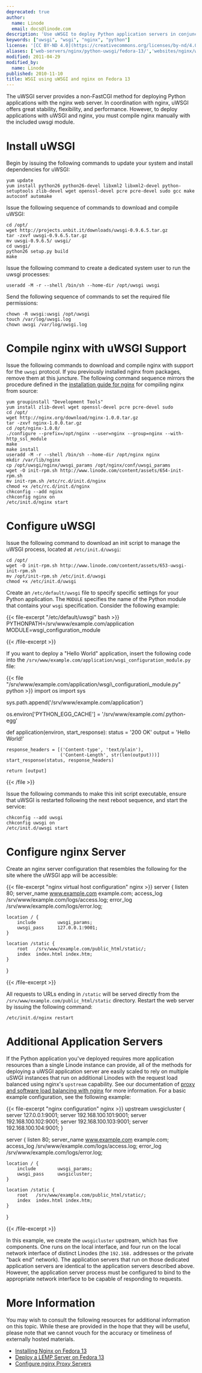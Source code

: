 ```yaml
---
deprecated: true
author:
  name: Linode
  email: docs@linode.com
description: 'Use uWSGI to deploy Python application servers in conjunction with nginx.'
keywords: ["uwsgi", "wsgi", "nginx", "python"]
license: '[CC BY-ND 4.0](https://creativecommons.org/licenses/by-nd/4.0)'
aliases: ['web-servers/nginx/python-uwsgi/fedora-13/','websites/nginx/wsgi-using-uwsgi-and-nginx-on-fedora-13/']
modified: 2011-04-29
modified_by:
  name: Linode
published: 2010-11-10
title: WSGI using uWSGI and nginx on Fedora 13
---
```




The uWSGI server provides a non-FastCGI method for deploying Python applications with the nginx web server. In coordination with nginx, uWSGI offers great stability, flexibility, and performance. However, to deploy applications with uWSGI and nginx, you must compile nginx manually with the included uwsgi module.

# Install uWSGI

Begin by issuing the following commands to update your system and install dependencies for uWSGI:

    yum update
    yum install python26 python26-devel libxml2 libxml2-devel python-setuptools zlib-devel wget openssl-devel pcre pcre-devel sudo gcc make autoconf automake

Issue the following sequence of commands to download and compile uWSGI:

    cd /opt/
    wget http://projects.unbit.it/downloads/uwsgi-0.9.6.5.tar.gz
    tar -zxvf uwsgi-0.9.6.5.tar.gz
    mv uwsgi-0.9.6.5/ uwsgi/
    cd uwsgi/
    python26 setup.py build
    make

Issue the following command to create a dedicated system user to run the uwsgi processes:

    useradd -M -r --shell /bin/sh --home-dir /opt/uwsgi uwsgi

Send the following sequence of commands to set the required file permissions:

    chown -R uwsgi:uwsgi /opt/uwsgi
    touch /var/log/uwsgi.log
    chown uwsgi /var/log/uwsgi.log

# Compile nginx with uWSGI Support

Issue the following commands to download and compile nginx with support for the `uwsgi` protocol. If you previously installed nginx from packages, remove them at this juncture. The following command sequence mirrors the procedure defined in the [installation guide for nginx](/content/web-servers/nginx/installation/fedora-13) for compiling nginx from source:

    yum groupinstall "Development Tools"
    yum install zlib-devel wget openssl-devel pcre pcre-devel sudo
    cd /opt/
    wget http://nginx.org/download/nginx-1.0.0.tar.gz
    tar -zxvf nginx-1.0.0.tar.gz
    cd /opt/nginx-1.0.0/
    ./configure --prefix=/opt/nginx --user=nginx --group=nginx --with-http_ssl_module
    make
    make install
    useradd -M -r --shell /bin/sh --home-dir /opt/nginx nginx
    mkdir /var/lib/nginx
    cp /opt/uwsgi/nginx/uwsgi_params /opt/nginx/conf/uwsgi_params
    wget -O init-rpm.sh http://www.linode.com/content/assets/654-init-rpm.sh
    mv init-rpm.sh /etc/rc.d/init.d/nginx
    chmod +x /etc/rc.d/init.d/nginx
    chkconfig --add nginx
    chkconfig nginx on
    /etc/init.d/nginx start

# Configure uWSGI

Issue the following command to download an init script to manage the uWSGI process, located at `/etc/init.d/uwsgi`:

    cd /opt/
    wget -O init-rpm.sh http://www.linode.com/content/assets/653-uwsgi-init-rpm.sh
    mv /opt/init-rpm.sh /etc/init.d/uwsgi
    chmod +x /etc/init.d/uwsgi

Create an `/etc/default/uwsgi` file to specify specific settings for your Python application. The `MODULE` specifies the name of the Python module that contains your `wsgi` specification. Consider the following example:

{{< file-excerpt "/etc/default/uwsgi" bash >}}
PYTHONPATH=/srv/www/example.com/application
MODULE=wsgi_configuration_module

{{< /file-excerpt >}}


If you want to deploy a "Hello World" application, insert the following code into the `/srv/www/example.com/application/wsgi_configuration_module.py` file:

{{< file "/srv/www/example.com/application/wsgi\\_configuration\\_module.py" python >}}
import os
import sys

sys.path.append('/srv/www/example.com/application')

os.environ['PYTHON_EGG_CACHE'] = '/srv/www/example.com/.python-egg'

def application(environ, start_response):
    status = '200 OK'
    output = 'Hello World!'

    response_headers = [('Content-type', 'text/plain'),
                        ('Content-Length', str(len(output)))]
    start_response(status, response_headers)

    return [output]

{{< /file >}}


Issue the following commands to make this init script executable, ensure that uWSGI is restarted following the next reboot sequence, and start the service:

    chkconfig --add uwsgi
    chkconfig uwsgi on
    /etc/init.d/uwsgi start

# Configure nginx Server

Create an nginx server configuration that resembles the following for the site where the uWSGI app will be accessible:

{{< file-excerpt "nginx virtual host configuration" nginx >}}
server {
    listen   80;
    server_name www.example.com example.com;
    access_log /srv/www/example.com/logs/access.log;
    error_log /srv/www/example.com/logs/error.log;

    location / {
        include        uwsgi_params;
        uwsgi_pass     127.0.0.1:9001;
    }

    location /static {
        root   /srv/www/example.com/public_html/static/;
        index  index.html index.htm;
    }
}

{{< /file-excerpt >}}


All requests to URLs ending in `/static` will be served directly from the `/srv/www/example.com/public_html/static` directory. Restart the web server by issuing the following command:

    /etc/init.d/nginx restart

# Additional Application Servers

If the Python application you've deployed requires more application resources than a single Linode instance can provide, all of the methods for deploying a uWSGI application server are easily scaled to rely on multiple uSWGI instances that run on additional Linodes with the request load balanced using nginx's `upstream` capability. See our documentation of [proxy and software load balancing with nginx](/content/uptime/loadbalancing/how-to-use-nginx-as-a-front-end-proxy-server-and-software-load-balancer) for more information. For a basic example configuration, see the following example:

{{< file-excerpt "nginx configuration" nginx >}}
upstream uwsgicluster {
     server 127.0.0.1:9001;
     server 192.168.100.101:9001;
     server 192.168.100.102:9001;
     server 192.168.100.103:9001;
     server 192.168.100.104:9001;
}

server {
    listen   80;
    server_name www.example.com example.com;
    access_log /srv/www/example.com/logs/access.log;
    error_log /srv/www/example.com/logs/error.log;

    location / {
        include        uwsgi_params;
        uwsgi_pass     uwsgicluster;
    }

    location /static {
        root   /srv/www/example.com/public_html/static/;
        index  index.html index.htm;
    }
}

{{< /file-excerpt >}}


In this example, we create the `uwsgicluster` upstream, which has five components. One runs on the local interface, and four run on the local network interface of distinct Linodes (the `192.168.` addresses or the private "back end" network). The application servers that run on those dedicated application servers are identical to the application servers described above. However, the application server process must be configured to bind to the appropriate network interface to be capable of responding to requests.

# More Information

You may wish to consult the following resources for additional information on this topic. While these are provided in the hope that they will be useful, please note that we cannot vouch for the accuracy or timeliness of externally hosted materials.

- [Installing Nginx on Fedora 13](/content/web-servers/nginx/installation/fedora-13)
- [Deploy a LEMP Server on Fedora 13](/content/lemp-guides/fedora-13/)
- [Configure nginx Proxy Servers](/content/uptime/loadbalancing/how-to-use-nginx-as-a-front-end-proxy-server-and-software-load-balancer)
